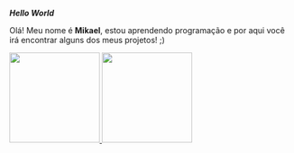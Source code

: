 <b><i>Hello World</i></b>

Olá! Meu nome é <b>Mikael</b>, estou aprendendo programação e por aqui você irá encontrar alguns dos meus projetos! ;)

<a href="https://github.com/MikaelGois01">
  <img height="160em" src="https://github-readme-stats.vercel.app/api?username=MikaelGois01&show_icons=true&theme=radical" style="max-width:100%;">
  <img height="160em" src="https://github-readme-stats.vercel.app/api/top-langs/?username=MikaelGois01&layout=compact&theme=radical" data-canonical-src="https://github.com/MikaelGois01/github-readme-stats" style="max-width:100%;">
</a>
